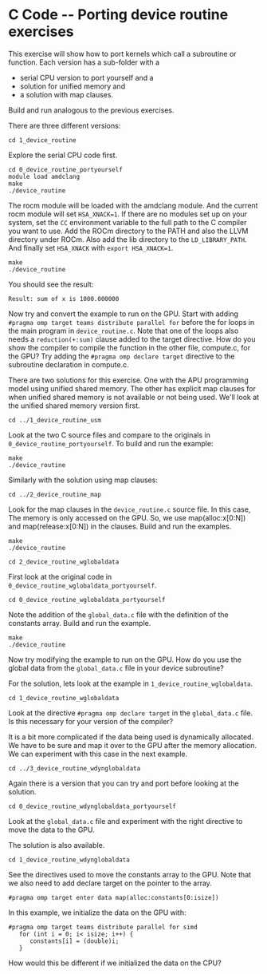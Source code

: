 # C Code -- Porting device routine exercises

This exercise will show how to port kernels which call a subroutine or function.
Each version has a sub-folder with a 
- serial CPU version to port yourself and a
- solution for unified memory and
- a solution with map clauses.

Build and run analogous to the previous exercises.

There are three different versions:
```
cd 1_device_routine 
```
Explore the serial CPU code first. 

```
cd 0_device_routine_portyourself
module load amdclang
make
./device_routine
```
The rocm module will be loaded with the amdclang module. And the current rocm module will set `HSA_XNACK=1`. If there are no modules set up on your system, set the `CC` environment variable to the full path to the C compiler you want to use. Add the ROCm directory to the PATH and also the LLVM directory under ROCm. Also add the lib directory to the `LD_LIBRARY_PATH`. And finally set `HSA_XNACK` with `export HSA_XNACK=1`.

```
make
./device_routine
```
You should see the result:

```
Result: sum of x is 1000.000000
```

Now try and convert the example to run on the GPU. Start with adding `#pragma omp target teams distribute parallel for` before the for loops in the main program in `device_routine.c`. Note that one of the loops also needs a `reduction(+:sum)` clause added to the target directive. How do you show the compiler to compile the function in the other file, compute.c, for the GPU? Try adding the `#pragma omp declare target` directive to the subroutine declaration in compute.c.

There are two solutions for this exercise. One with the APU programming model using unified shared memory. The other has explicit map clauses for when unified shared memory is not available or not being used. We'll look at the unified shared memory version first.

```
cd ../1_device_routine_usm
```

Look at the two C source files and compare to the originals in `0_device_routine_portyourself`. To build and run the example:

```
make
./device_routine
```

Similarly with the solution using map clauses:

```
cd ../2_device_routine_map
```

Look for the map clauses in the `device_routine.c` source file. In this case, The memory is only accessed on the GPU. So, we use map(alloc:x[0:N]) and map(release:x[0:N]) in the clauses. Build and run the examples.

```
make
./device_routine
```

```
cd 2_device_routine_wglobaldata
```

First look at the original code in `0_device_routine_wglobaldata_portyourself`. 

```
cd 0_device_routine_wglobaldata_portyourself
```

Note the addition of the `global_data.c` file with the definition of the constants array. Build and run the example. 

```
make
./device_routine
```

Now try modifying the example to run on the GPU. How do you use the global data from the `global_data.c` file in your device subroutine?

For the solution, lets look at the example in `1_device_routine_wglobaldata`.

```
cd 1_device_routine_wglobaldata
```

Look at the directive `#pragma omp declare target` in the `global_data.c` file. Is this necessary for your version of the compiler?

It is a bit more complicated if the data being used is dynamically allocated. We have to be sure and map it over to the GPU after the memory allocation. We can experiment with this case in the next example.

```
cd ../3_device_routine_wdynglobaldata
```

Again there is a version that you can try and port before looking at the solution. 

```
cd 0_device_routine_wdynglobaldata_portyourself
```

Look at the `global_data.c` file and experiment with the right directive to move the data to the GPU.

The solution is also available.

```
cd 1_device_routine_wdynglobaldata
```

See the directives used to move the constants array to the GPU. Note that we also need to add declare target on the pointer to the array.


```
#pragma omp target enter data map(alloc:constants[0:isize])
```

In this example, we initialize the data on the GPU with:

```
#pragma omp target teams distribute parallel for simd
   for (int i = 0; i< isize; i++) {
      constants[i] = (double)i;
   }
```

How would this be different if we initialized the data on the CPU?

